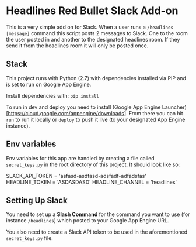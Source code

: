 # Headlines Red Bullet Slack Add-on

This is a very simple add on for Slack. When a user runs a `/headlines [message]` command this script posts 2 messages to Slack. One to the room the user posted in and another to the designated headlines room. If they send it from the headlines room it will only be posted once.

## Stack

This project runs with Python (2.7) with dependencies installed via PIP and is set to run on Google App Engine.

Install dependencies with:
`pip install`

To run in dev and deploy you need to install (Google App Engine Launcher)[https://cloud.google.com/appengine/downloads]. From there you can hit `run` to run it locally or `deploy` to push it live (to your designated App Engine instance).

## Env variables

Env variables for this app are handled by creating a file called `secret_keys.py` in the root directory of this project. It should look like so:

SLACK_API_TOKEN = 'asfasd-asdfasd-adsfadf-adfadsfas'
HEADLINE_TOKEN = 'ASDASDASD'
HEADLINE_CHANNEL = 'headlines'

## Setting Up Slack

You need to set up a **Slash Command** for the command you want to use (for instance `/headlines`) which posted to your Google App Engine URL.

You also need to create a Slack API token to be used in the aforementioned `secret_keys.py` file.
